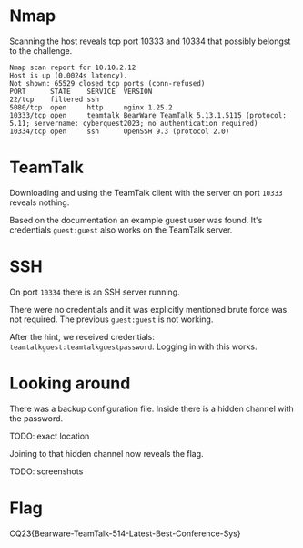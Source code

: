 # Nmap

Scanning the host reveals tcp port 10333 and 10334 that possibly belongst to the challenge.

```
Nmap scan report for 10.10.2.12
Host is up (0.0024s latency).
Not shown: 65529 closed tcp ports (conn-refused)
PORT      STATE    SERVICE  VERSION
22/tcp    filtered ssh
5080/tcp  open     http     nginx 1.25.2
10333/tcp open     teamtalk BearWare TeamTalk 5.13.1.5115 (protocol: 5.11; servername: cyberquest2023; no authentication required)
10334/tcp open     ssh      OpenSSH 9.3 (protocol 2.0)
```

# TeamTalk

Downloading and using the TeamTalk client with the server on port `10333` reveals nothing. 

Based on the documentation an example guest user was found. It's credentials `guest:guest` also works on the TeamTalk server.

# SSH

On port `10334` there is an SSH server running.

There were no credentials and it was explicitly mentioned brute force was not required. The previous `guest:guest` is not working.

After the hint, we received credentials: `teamtalkguest:teamtalkguestpassword`. Logging in with this works.

# Looking around

There was a backup configuration file. Inside there is a hidden channel with the password.

TODO: exact location

Joining to that hidden channel now reveals the flag.

TODO: screenshots

# Flag
CQ23{Bearware-TeamTalk-514-Latest-Best-Conference-Sys}